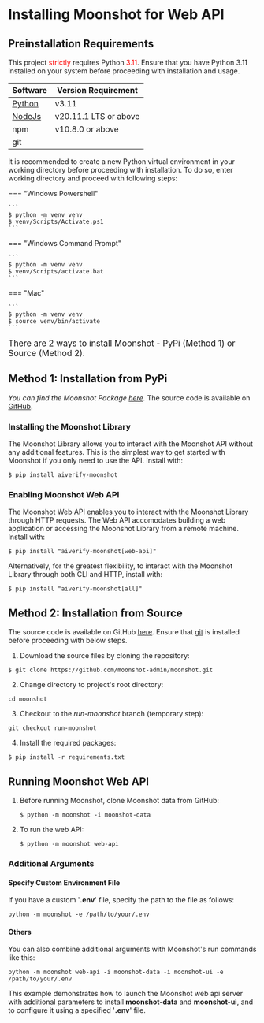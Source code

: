 # Installing Moonshot for Web API

## Preinstallation Requirements

This project <span style="color:red;">strictly</span> requires Python <span style="color:red;">3.11</span>. Ensure that you have Python 3.11 installed on your system before proceeding with installation and usage.

 | Software                                                                           | Version Requirement |
| ---------------------------------------------------------------------------------- | ------------------- |
| [Python](https://www.python.org/downloads/)                                        | v3.11               |
| [NodeJs](https://nodejs.org/en/download)                                           | v20.11.1 LTS or above               |
| npm                                        | v10.8.0 or above               |
| git                                        |                |

It is recommended to create a new Python virtual environment in your working directory before proceeding with installation. To do so, enter working directory and proceed with following steps:

=== "Windows Powershell"

    ``` 
    $ python -m venv venv
    $ venv/Scripts/Activate.ps1
    ```

=== "Windows Command Prompt"

    ```
    $ python -m venv venv
    $ venv/Scripts/activate.bat
    ```

=== "Mac"

    ```
    $ python -m venv venv
    $ source venv/bin/activate
    ```    
  
       
<span style="font-size: 17px">There are 2 ways to install Moonshot - PyPi (Method 1) or Source (Method 2).</span>

## Method 1: Installation from PyPi
*You can find the Moonshot Package [here](https://pypi.org/project/projectmoonshot-imda/).* The source code is available on [GitHub](https://github.com/moonshot-admin/moonshot).


### Installing the Moonshot Library
The Moonshot Library allows you to interact with the Moonshot API without any additional features. This is the simplest way to get started with Moonshot if you only need to use the API. Install with:
```
$ pip install aiverify-moonshot
```

### Enabling Moonshot Web API
The Moonshot Web API enables you to interact with the Moonshot Library through HTTP requests. The Web API accomodates building a web application or accessing the Moonshot Library from a remote machine. Install with:
```
$ pip install "aiverify-moonshot[web-api]"
```

Alternatively, for the greatest flexibility, to interact with the Moonshot Library through both CLI and HTTP, install with: 
```
$ pip install "aiverify-moonshot[all]"
```

## Method 2: Installation from Source
The source code is available on GitHub [here](https://github.com/moonshot-admin/moonshot). Ensure that [git](https://git-scm.com/downloads) is installed before proceeding with below steps.

1. Download the source files by cloning the repository:
```
$ git clone https://github.com/moonshot-admin/moonshot.git
```
2. Change directory to project's root directory:
```
cd moonshot
```
3. Checkout to the <i>run-moonshot</i> branch (temporary step):
```
git checkout run-moonshot
``` 
4. Install the required packages:
```
$ pip install -r requirements.txt
```

## Running Moonshot Web API
1. Before running Moonshot, clone Moonshot data from GitHub:
    ```
    $ python -m moonshot -i moonshot-data
    ```

2. To run the web API:
    ```
    $ python -m moonshot web-api
    ``` 

### Additional Arguments

#### Specify Custom Environment File
If you have a custom '<b>.env</b>' file, specify the path to the file as follows:
```
python -m moonshot -e /path/to/your/.env
```
#### Others

You can also combine additional arguments with Moonshot's run commands like this:

```
python -m moonshot web-api -i moonshot-data -i moonshot-ui -e /path/to/your/.env
```

This example demonstrates how to launch the Moonshot web api server with additional parameters to install <b>moonshot-data</b> and <b>moonshot-ui</b>, and to configure it using a specified '<b>.env</b>' file.